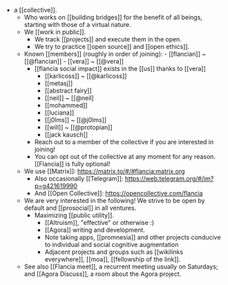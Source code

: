 - a [[collective]].
  - Who works on [[building bridges]] for the benefit of all beings, starting with those of a virtual nature.
  - We [[work in public]].
    - We track [[projects]] and execute them in the open.
    - We try to practice [[open source]] and [[open ethics]].
  - Known [[members]] (roughly in order of joining):
		- [[flancian]] ~ [[@flancian]]
		- [[vera]] ~ [[@vera]]
      - [[flancia social impact]] exists in the [[us]] thanks to [[vera]]
		- [[karlicoss]] ~ [[@karlicoss]]
		- [[metasj]]
		- [[abstract fairy]]
		- [[neil]] ~ [[@neil]
		- [[mohammed]]
		- [[luciana]]
		- [[j0lms]] ~ [[@j0lms]]
		- [[will]] ~ [[@protopian]]
		- [[jack kausch]]
    - Reach out to a member of the collective if you are interested in joining!
    - You can opt out of the collective at any moment for any reason. [[Flancia]] is fully optional!
  - We use [[Matrix]]: https://matrix.to/#/#flancia:matrix.org
    - Also occasionally [[Telegram]]: https://web.telegram.org/#/im?p=g421619990
    - And [[Open Collective]]: https://opencollective.com/flancia
  - We are very interested in the following! We strive to be open by default and [[prosocial]] in all ventures.
    - Maximizing [[public utility]].
		- [[Altruism]], "effective" or otherwise :)
		- [[Agora]] writing and development.
		- Note taking apps, [[promnesia]] and other projects conducive to individual and social cognitive augmentation
		- Adjacent projects and groups such as [[wikilinks everywhere]], [[moa]], [[fellowship of the link]].
  - See also [[Flancia meet]], a recurrent meeting usually on Saturdays; and [[Agora Discuss]], a room about the Agora project.
